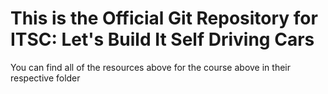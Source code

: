 # This is the Official Git Repository for ITSC: Let's Build It Self Driving Cars

You can find all of the resources above for the course above in their respective folder